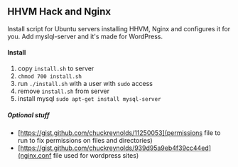 ## HHVM Hack and Nginx

Install script for Ubuntu servers installing HHVM, Nginx and configures it for you.
Add myslql-server and it's made for WordPress.

#### Install 
1. copy `install.sh` to server
2. `chmod 700 install.sh`
3. run `./install.sh` with a user with `sudo` access
4. remove `install.sh` from server
5. install mysql `sudo apt-get install mysql-server`

##### Optional stuff
- [https://gist.github.com/chuckreynolds/11250053](permissions file to run to fix permissions on files and directories)
- [https://gist.github.com/chuckreynolds/939d95a9eb4f39cc44ed](nginx.conf file used for wordpress sites)
